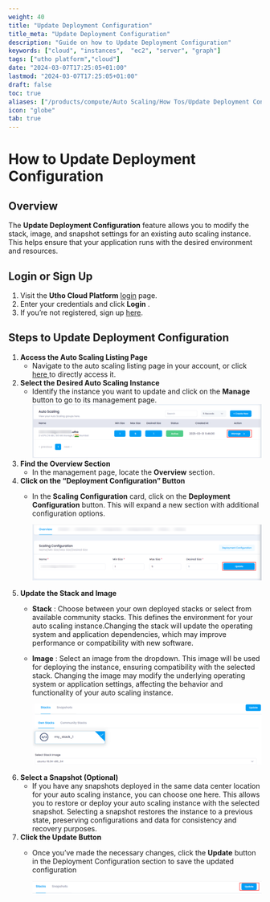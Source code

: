 ```yaml
---
weight: 40
title: "Update Deployment Configuration"
title_meta: "Update Deployment Configuration"
description: "Guide on how to Update Deployment Configuration"
keywords: ["cloud", "instances",  "ec2", "server", "graph"]
tags: ["utho platform","cloud"]
date: "2024-03-07T17:25:05+01:00"
lastmod: "2024-03-07T17:25:05+01:00"
draft: false
toc: true
aliases: ["/products/compute/Auto Scaling/How Tos/Update Deployment Configuration"]
icon: "globe"
tab: true
---
```



# **How to Update Deployment Configuration**

## **Overview**

The **Update Deployment Configuration** feature allows you to modify the stack, image, and snapshot settings for an existing auto scaling instance. This helps ensure that your application runs with the desired environment and resources.

## **Login or Sign Up**

1. Visit the **Utho Cloud Platform** [login](https://console.utho.com/login) page.
2. Enter your credentials and click  **Login** .
3. If you’re not registered, sign up [here](https://console.utho.com/signup).

## **Steps to Update Deployment Configuration**

1. **Access the Auto Scaling Listing Page**
   * Navigate to the auto scaling listing page in your account, or click [here ](https://console.utho.com/auto-scaling "Auto Scaling Listing Page")to directly access it.
2. **Select the Desired Auto Scaling Instance**
   * Identify the instance you want to update and click on the **Manage** button to go to its management page.
     ![1743744364361](image/index/1743744364361.png)
3. **Find the Overview Section**
   * In the management page, locate the **Overview** section.
4. **Click on the “Deployment Configuration” Button**
   * In the **Scaling Configuration** card, click on the **Deployment Configuration** button. This will expand a new section with additional configuration options.

     ![1743744471056](image/index/1743744471056.png)
5. **Update the Stack and Image**
   * **Stack** : Choose between your own deployed stacks or select from available community stacks. This defines the environment for your auto scaling instance.Changing the stack will update the operating system and application dependencies, which may improve performance or compatibility with new software.
   * **Image** : Select an image from the dropdown. This image will be used for deploying the instance, ensuring compatibility with the selected stack. Changing the image may modify the underlying operating system or application settings, affecting the behavior and functionality of your auto scaling instance.

     ![1743744552797](image/index/1743744552797.png)
6. **Select a Snapshot (Optional)**
   * If you have any snapshots deployed in the same data center location for your auto scaling instance, you can choose one here. This allows you to restore or deploy your auto scaling instance with the selected snapshot. Selecting a snapshot restores the instance to a previous state, preserving configurations and data for consistency and recovery purposes.
7. **Click the Update Button**
   * Once you’ve made the necessary changes, click the **Update** button in the Deployment Configuration section to save the updated configuration

     ![1743744640889](image/index/1743744640889.png)
